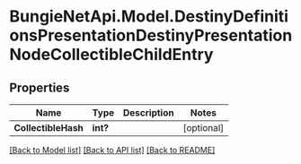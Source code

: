 # BungieNetApi.Model.DestinyDefinitionsPresentationDestinyPresentationNodeCollectibleChildEntry
## Properties

Name | Type | Description | Notes
------------ | ------------- | ------------- | -------------
**CollectibleHash** | **int?** |  | [optional] 

[[Back to Model list]](../README.md#documentation-for-models) [[Back to API list]](../README.md#documentation-for-api-endpoints) [[Back to README]](../README.md)

